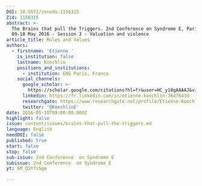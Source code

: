 ```yaml
---
DOI: 10.5072/zenodo.1156315
Zid: 1156315
abstract: >-
  The Brains that pull the Triggers. 2nd Conference on Syndrome E, Paris IAS,
  09-10 May 2016 - Session 3 - Valuation and violence
article_title: Rules and Values
authors:
  - firstname: 'Etienne '
    is_institution: false
    lastname: Koechlin
    positions_and_institutions:
      - institution: ENS Paris, France
    social_channels:
      google_scholar: >-
        https://scholar.google.com/citations?hl=fr&user=HC_y10gAAAAJ&view_op=list_works&sortby=pubdate
      linkedin: https://fr.linkedin.com/in/etienne-koechlin-76476439
      researchgate: https://www.researchgate.net/profile/Etienne-Koechlin
      twitter: '@KoechlinE'
date: 2016-05-10T09:00:00.000Z
highlight: false
issue: content/issues/brains-that-pull-the-triggers.md
language: English
needDOI: false
published: true
start: false
stop: false
sub-issue: 2nd Conference  on Syndrome E
subissue: 2nd Conference  on Syndrome E
yt: GM_QSYfsSgo

---
```


<Youtube yt="GM_QSYfsSgo" caption="Rules and Values"></Youtube>